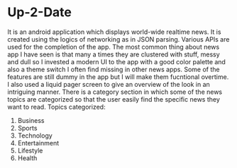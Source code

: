 # Up-2-Date
It is an android application which displays world-wide realtime news. It is created using the logics of networking as in JSON parsing.
Various APIs are used for the completion of the app.
The most common thing about news app I have seen is that many a times they are clustered with stuff, messy and dull so I invested a modern UI to the app 
with a good color palette and also a theme switch I often find missing in other news apps. 
Some of the features are still dummy in the app but I will make them fucntional overtime. 
I also used a liquid pager screen to give an overview of the look in an intriguing manner.
There is a category section in which some of the news topics are categorized so that the user easily find the specific news they want to read.
Topics categorized:
1. Business
2. Sports
3. Technology
4. Entertainment
5. Lifestyle
6. Health

